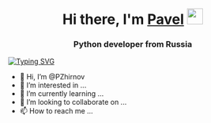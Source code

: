 <h1 align="center">Hi there, I'm <a href="https://daniilshat.ru/" target="_blank">Pavel</a> 
<img src="https://github.com/blackcater/blackcater/raw/main/images/Hi.gif" height="32"/></h1>
<h3 align="center">Python developer from Russia</h3>

[![Typing SVG](https://readme-typing-svg.herokuapp.com?color=%2336BCF7&lines=Python+Django+Flask+Rest+SQL)](https://git.io/typing-svg)


-  👋 Hi, I’m @PZhirnov
- 👀 I’m interested in ...
- 🌱 I’m currently learning ...
- 💞️ I’m looking to collaborate on ...
- 📫 How to reach me ...



<!---
PZhirnov/PZhirnov is a ✨ special ✨ repository because its `README.md` (this file) appears on your GitHub profile.
You can click the Preview link to take a look at your changes.
--->
